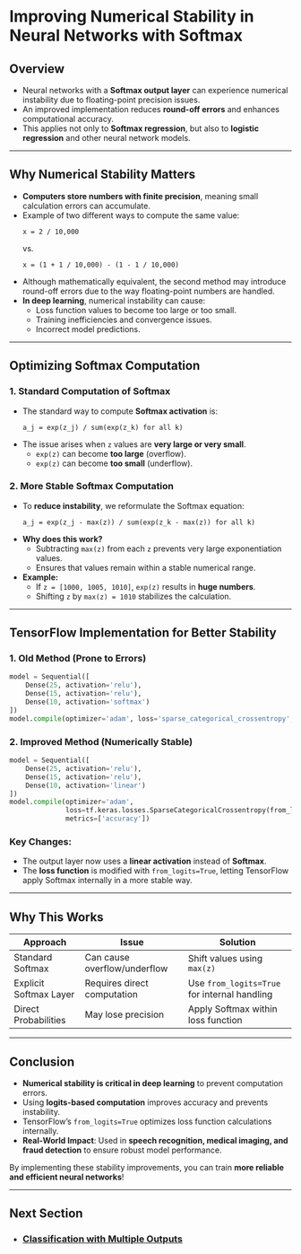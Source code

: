 # Improving Numerical Stability in Neural Networks with Softmax

## Overview
- Neural networks with a **Softmax output layer** can experience numerical instability due to floating-point precision issues.
- An improved implementation reduces **round-off errors** and enhances computational accuracy.
- This applies not only to **Softmax regression**, but also to **logistic regression** and other neural network models.

---

## Why Numerical Stability Matters
- **Computers store numbers with finite precision**, meaning small calculation errors can accumulate.
- Example of two different ways to compute the same value:
  ```
  x = 2 / 10,000
  ```
  vs.
  ```
  x = (1 + 1 / 10,000) - (1 - 1 / 10,000)
  ```
- Although mathematically equivalent, the second method may introduce round-off errors due to the way floating-point numbers are handled.
- **In deep learning**, numerical instability can cause:
  - Loss function values to become too large or too small.
  - Training inefficiencies and convergence issues.
  - Incorrect model predictions.

---

## Optimizing Softmax Computation
### **1. Standard Computation of Softmax**
- The standard way to compute **Softmax activation** is:
  ```
  a_j = exp(z_j) / sum(exp(z_k) for all k)
  ```
- The issue arises when `z` values are **very large or very small**.
  - `exp(z)` can become **too large** (overflow).
  - `exp(z)` can become **too small** (underflow).

### **2. More Stable Softmax Computation**
- To **reduce instability**, we reformulate the Softmax equation:
  ```
  a_j = exp(z_j - max(z)) / sum(exp(z_k - max(z)) for all k)
  ```
- **Why does this work?**
  - Subtracting `max(z)` from each `z` prevents very large exponentiation values.
  - Ensures that values remain within a stable numerical range.
- **Example:**
  - If `z = [1000, 1005, 1010]`, `exp(z)` results in **huge numbers**.
  - Shifting `z` by `max(z) = 1010` stabilizes the calculation.

---

## TensorFlow Implementation for Better Stability
### **1. Old Method (Prone to Errors)**
```python
model = Sequential([
    Dense(25, activation='relu'),
    Dense(15, activation='relu'),
    Dense(10, activation='softmax')
])
model.compile(optimizer='adam', loss='sparse_categorical_crossentropy', metrics=['accuracy'])
```
### **2. Improved Method (Numerically Stable)**
```python
model = Sequential([
    Dense(25, activation='relu'),
    Dense(15, activation='relu'),
    Dense(10, activation='linear')
])
model.compile(optimizer='adam',
              loss=tf.keras.losses.SparseCategoricalCrossentropy(from_logits=True),
              metrics=['accuracy'])
```
### **Key Changes:**
- The output layer now uses a **linear activation** instead of **Softmax**.
- The **loss function** is modified with `from_logits=True`, letting TensorFlow apply Softmax internally in a more stable way.

---

## Why This Works
| Approach | Issue | Solution |
|----------|------|----------|
| Standard Softmax | Can cause overflow/underflow | Shift values using `max(z)` |
| Explicit Softmax Layer | Requires direct computation | Use `from_logits=True` for internal handling |
| Direct Probabilities | May lose precision | Apply Softmax within loss function |

---

## Conclusion
- **Numerical stability is critical in deep learning** to prevent computation errors.
- Using **logits-based computation** improves accuracy and prevents instability.
- TensorFlow’s `from_logits=True` optimizes loss function calculations internally.
- **Real-World Impact**: Used in **speech recognition, medical imaging, and fraud detection** to ensure robust model performance.

By implementing these stability improvements, you can train **more reliable and efficient neural networks**!


--- 
## Next Section
- ### [Classification with Multiple Outputs](Multiple_Outputs.md)
